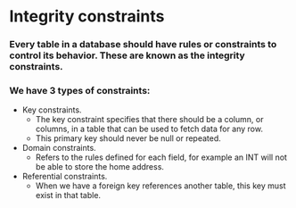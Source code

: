 # Integrity constraints

### Every table in a database should have rules or constraints to control its behavior. These are known as the integrity constraints.

### We have 3 types of constraints:
- Key constraints.
    -  The key constraint specifies that there should be a column, or columns, in a table that can be used to fetch data for any row.
    - This primary key should never be null or repeated.
- Domain constraints.
    - Refers to the rules defined for each field, for example an INT will not be able to store the home address.
- Referential constraints.
    - When we have a foreign key references another table, this key must exist in that table.